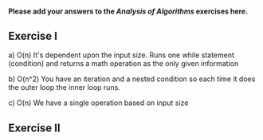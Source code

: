 #### Please add your answers to the ***Analysis of  Algorithms*** exercises here.

## Exercise I
a) O(n) It's dependent upon the input size. Runs one while statement (condition) and returns a math operation as the only given information

b) O(n^2) You have an iteration and a nested condition so each time it does the outer loop the inner loop runs.

c) O(n) We have a single operation based on input size


## Exercise II


